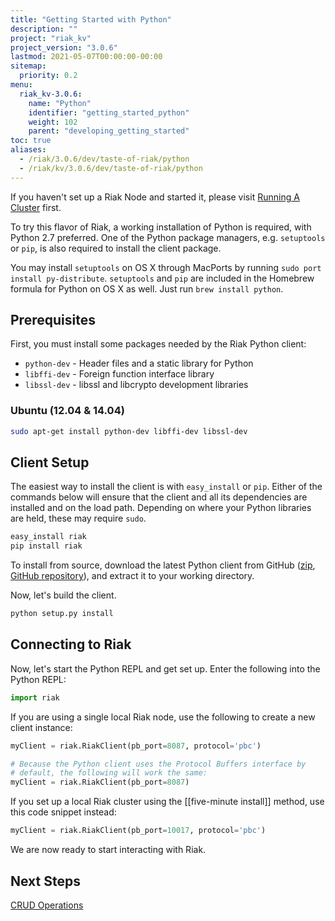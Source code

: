 ```yaml
---
title: "Getting Started with Python"
description: ""
project: "riak_kv"
project_version: "3.0.6"
lastmod: 2021-05-07T00:00:00-00:00
sitemap:
  priority: 0.2
menu:
  riak_kv-3.0.6:
    name: "Python"
    identifier: "getting_started_python"
    weight: 102
    parent: "developing_getting_started"
toc: true
aliases:
  - /riak/3.0.6/dev/taste-of-riak/python
  - /riak/kv/3.0.6/dev/taste-of-riak/python
---
```


If you haven't set up a Riak Node and started it, please visit [Running A Cluster]({{<baseurl>}}riak/kv/3.0.6/using/running-a-cluster) first.

To try this flavor of Riak, a working installation of Python is
required, with Python 2.7 preferred. One of the Python package managers,
e.g. `setuptools` or `pip`, is also required to install the client
package.

You may install `setuptools` on OS X through MacPorts by running `sudo
port install py-distribute`. `setuptools` and `pip` are included in the
Homebrew formula for Python on OS X as well. Just run `brew install
python`.

## Prerequisites

First, you must install some packages needed by the Riak Python client:

* `python-dev` - Header files and a static library for Python
* `libffi-dev` - Foreign function interface library
* `libssl-dev` - libssl and libcrypto development libraries

### Ubuntu (12.04 & 14.04)

```bash
sudo apt-get install python-dev libffi-dev libssl-dev
```

## Client Setup

The easiest way to install the client is with `easy_install` or `pip`.
Either of the commands below will ensure that the client and all its
dependencies are installed and on the load path. Depending on where your
Python libraries are held, these may require `sudo`.

```bash
easy_install riak
pip install riak
```

To install from source, download the latest Python client from GitHub
([zip](https://github.com/basho/riak-python-client/archive/master.zip),
[GitHub repository](https://github.com/basho/riak-python-client)), and
extract it to your working directory.

Now, let's build the client.

```bash
python setup.py install
```

## Connecting to Riak

Now, let's start the Python REPL and get set up. Enter the following
into the Python REPL:

```python
import riak
```
If you are using a single local Riak node, use the following to create a
new client instance:

```python
myClient = riak.RiakClient(pb_port=8087, protocol='pbc')

# Because the Python client uses the Protocol Buffers interface by
# default, the following will work the same:
myClient = riak.RiakClient(pb_port=8087)
```

If you set up a local Riak cluster using the [[five-minute install]]
method, use this code snippet instead:

```python
myClient = riak.RiakClient(pb_port=10017, protocol='pbc')
```

We are now ready to start interacting with Riak.

## Next Steps

[CRUD Operations]({{<baseurl>}}riak/kv/3.0.6/developing/getting-started/python/crud-operations)

